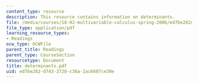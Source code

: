 ```yaml
---
content_type: resource
description: This resource contains information on determinants.
file: /media/courses/18-02-multivariable-calculus-spring-2006/ed7be282d7433728c36a2ac6607ce30e_determinants.pdf
file_type: application/pdf
learning_resource_types:
- Readings
ocw_type: OCWFile
parent_title: Readings
parent_type: CourseSection
resourcetype: Document
title: determinants.pdf
uid: ed7be282-d743-3728-c36a-2ac6607ce30e
---
```

